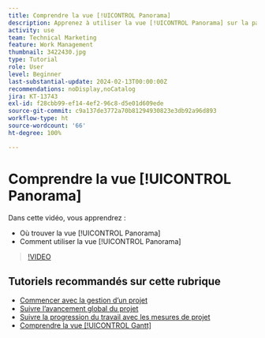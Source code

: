 ```yaml
---
title: Comprendre la vue [!UICONTROL Panorama]
description: Apprenez à utiliser la vue [!UICONTROL Panorama] sur la page de destination du projet.
activity: use
team: Technical Marketing
feature: Work Management
thumbnail: 3422430.jpg
type: Tutorial
role: User
level: Beginner
last-substantial-update: 2024-02-13T00:00:00Z
recommendations: noDisplay,noCatalog
jira: KT-13743
exl-id: f28cbb99-ef14-4ef2-96c8-d5e01d609ede
source-git-commit: c9a137de3772a70b81294930823e3db92a96d893
workflow-type: ht
source-wordcount: '66'
ht-degree: 100%

---
```


# Comprendre la vue [!UICONTROL Panorama]

Dans cette vidéo, vous apprendrez :

* Où trouver la vue [!UICONTROL Panorama]
* Comment utiliser la vue [!UICONTROL Panorama]


>[!VIDEO](https://video.tv.adobe.com/v/3422430/?quality=12&learn=on)

## Tutoriels recommandés sur cette rubrique

* [Commencer avec la gestion d’un projet](https://experienceleague.adobe.com/fr/docs/workfront-learn/tutorials-workfront/manage-work/projects/getting-started-manage-a-project.md)
* [Suivre l’avancement global du projet](https://experienceleague.adobe.com/fr/docs/workfront-learn/tutorials-workfront/manage-work/projects/track-overall-project-progress.md)
* [Suivre la progression du travail avec les mesures de projet](https://experienceleague.adobe.com/fr/docs/workfront-learn/tutorials-workfront/manage-work/projects/track-work-progress-with-project-metrics.md)
* [Comprendre la vue [!UICONTROL Gantt]](https://experienceleague.adobe.com/fr/docs/workfront-learn/tutorials-workfront/manage-work/projects/understand-the-gantt-view.md)
